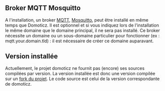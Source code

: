 ## Broker MQTT Mosquitto

A l'installation, un broker [MQTT](https://fr.wikipedia.org/wiki/MQTT), [Mosquitto](https://mosquitto.org/), peut être installé en même temps que Domoticz. Il est optionnel et si vous indiquez lors de l'installation le même domaine que le domaine principal, il ne sera pas installé.
Ce broker nécessite un domaine ou un sous-domaine particulier pour fonctionner (ex : mqtt.your.domain.tld) : il est nécessaire de créer ce domaine auparavant.


## Version installée

Actuellement, le projet domoticz ne fournit pas (encore) ses sources compilées par version. La version installée est donc une version compilée sur un [fork du projet](https://github.com/Krakinou/domoticz_build_on_arch). Le code source est celui de la version correspondante de domoticz.